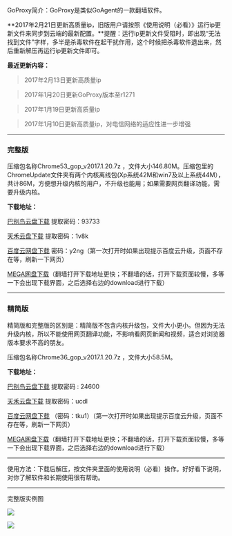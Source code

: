 GoProxy简介：GoProxy是类似GoAgent的一款翻墙软件。

**2017年2月21日更新高质量ip，旧版用户请按照《使用说明（必看）》运行ip更新文件来同步到云端的最新配置。**提醒：运行ip更新文件受阻时，即出现“无法找到文件”字样，多半是杀毒软件在起干扰作用，这个时候把杀毒软件退出来，然后重新解压再运行ip更新文件即可。

**最近更新内容：**

> 2017年2月13日更新高质量ip

> 2017年1月20日更新GoProxy版本至r1271

> 2017年1月19日更新高质量ip

> 2017年1月10日更新高质量ip，对电信网络的适应性进一步增强


***

### 完整版

压缩包名称Chrome53_gop_v2017.1.20.7z ，文件大小146.80M。压缩包里的ChromeUpdate文件夹有两个内核离线包(Xp系统42M和win7及以上系统44M），共计86M，方便想升级内核的用户，不升级也能用；如果需要网页翻译功能，需要升级内核。

**下载地址：**

[巴别鸟云盘下载](http://www.babel.cc/share.do?s=7458690227196740) 提取密码：93733

[天禾云盘下载](http://demo.flyui.net/s.aspx/BS0AHT) 提取密码：1v8k

[百度云网盘下载](http://pan.baidu.com/s/1b0plRC) 密码：y2ng（第一次打开时如果出现提示百度云升级，页面不存在等，刷新一下网页）

[MEGA网盘下载](https://mega.nz/#!R9xhwKwD!mXUIfYiwPTRHtlBkvo-sAnDTTqg7z0H5LRlDAFTZJ0Q)（翻墙打开下载地址更快；不翻墙的话，打开下载页面较慢，多等一下会出现下载界面，之后选择右边的download进行下载）

***
### 精简版

精简版和完整版的区别是：精简版不包含内核升级包，文件大小更小。但因为无法升级内核，所以不能使用网页翻译功能，不影响看网页新闻和视频，适合对浏览器版本要求不高的朋友。

压缩包名称Chrome36_gop_v2017.1.20.7z ，文件大小58.5M。

**下载地址：**

[巴别鸟云盘下载](http://www.babel.cc/share.do?s=7976026559299663) 提取密码 : 24600

[天禾云盘下载](http://demo.flyui.net/s.aspx/BS0CG2) 提取密码：ucdl

[百度云网盘下载](http://pan.baidu.com/s/1slGVSxn) （密码：tku1）（第一次打开时如果出现提示百度云升级，页面不存在等，刷新一下网页）

[MEGA网盘下载](https://mega.nz/#!gsozFYQI!2gCc3NLRftn_PqLuDd_gqiBNg683Hd93J5WVpaGQ8QM)（翻墙打开下载地址更快；不翻墙的话，打开下载页面较慢，多等一下会出现下载界面，之后选择右边的download进行下载）


***

使用方法：下载后解压，按文件夹里面的使用说明（必看）操作。好好看下说明，对你了解软件和长期使用很有帮助。

***
完整版实例图

![](https://raw.githubusercontent.com/Alvin9999/pac2/master/goagent综合版使用1.png)

![](https://raw.githubusercontent.com/Alvin9999/pac2/master/GOP1.png)